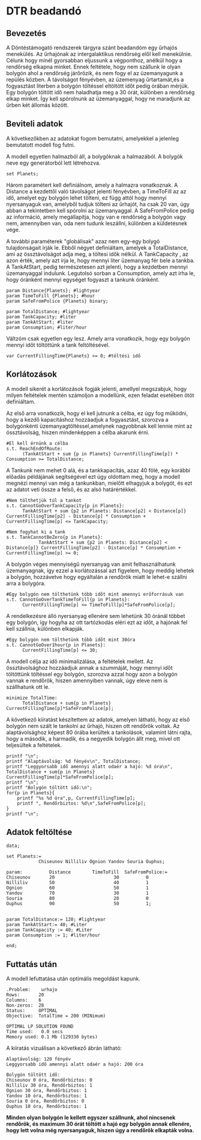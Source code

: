 ﻿
  
# DTR beadandó

## Bevezetés

A Döntéstámogató rendszerek tárgyra szánt beadandóm egy űrhajós menekülés. Az űrhajónak az intergalaktikus rendőrség elől kell menekülnie. Célunk hogy minél gyorsabban eljussunk a végponthoz, anélkül hogy a rendőrség elkapna minket. Ennek feltétele, hogy nem szállunk le olyan bolygón ahol a rendőrség járőrözik, és nem fogy el az üzemanyagunk a repülés közben. A távolságot fényévben, az üzemenyag űrtartamát,és a fogyasztást literben a bolygón töltéssel eltöltött időt pedig órában mérjük.  Egy bolygón töltött idő nem haladhatja meg a 30 órát, különben a rendőrség elkap minket. Így kell spórolnunk az üzemanyaggal, hogy ne maradjunk az űrben két állomás között.

## Beviteli adatok

A következőkben az adatokat fogom bemutatni, amelyekkel a jelenleg bemutatott modell fog futni.

A modell egyetlen halmazból áll, a bolygóknak a halmazából. A bolygók neve egy generátorból lett létrehozva.

```ampl
set Planets;
```

Három paramétert kell definiálnom, amely a halmazra vonatkoznak. A Distance a kezdettől való távolságot jelenti fényévben, a TimeToFill az az idő, amelyet egy bolygón lehet tölteni, ez függ attól hogy mennyi nyersanyaguk van, amelyből tudjuk tölteni az űrhajót, ha csak 20 van, úgy abban a tekintetben kell spórolni az üzemanyaggal. A SafeFromPolice pedig az információ, amely megállapítja, hogy van e rendőrség a bolygón vagy nem, amennyiben van, oda nem tudunk leszállni, különben a küldetésnek vége.

A további paraméterek "globálisak" azaz nem egy-egy bolygó tulajdonságait írják le.
Ebből négyet definiáltam, amelyek a TotalDistance, ami az össztávolságot adja meg, a töltesi idők nélkül. A TankCapacity , az azon érték, amely azt írja le, hogy mennyi liter üzemanyag fér bele a tankba. A TankAtStart, pedig természetesen azt jelenti, hogy a kezdetben mennyi üzemanyaggal indulunk. Legutolsó sorban a Consumption, amely azt írha le, hogy óránként mennyi egységet fogyaszt a tankunk óránként.

```ampl
param Distance{Planets}; #lightyear
param TimeToFill {Planets}; #hour
param SafeFromPolice {Planets} binary;

param TotalDistance; #lightyear 
param TankCapacity; #liter
param TankAtStart; #liter
param Consumption; #liter/hour
```
Váltzóm csak egyetlen egy lesz. Amely arra vonatkozik, hogy egy bolygón mennyi időt töltöttünk a tank feltöltésével.

```ampl
var CurrentFillingTime{Planets} >= 0; #töltési idő
```

## Korlátozások
A modell sikerét a korlátozások fogják jelenti, amellyel megszabjuk, hogy milyen feltételek mentén számoljon a modellünk, ezen feladat esetében ötöt definiáltam.

Az első arra vonatkozik, hogy el kell jutnunk a célba, ez úgy fog működni, hogy a kezdő kapacitáshoz hozzáadjuk a fogyasztást, szorozva a bolygónkénti üzemanyagtöltéssel,amelynek nagyobbnak kell lennie mint az össztávolság, hiszen mindenképpen a  célba akarunk érni.

```ampl
#El kell érnünk a célba
s.t. ReachEndOfRoute:
      (TankAtStart + sum {p in Planets} CurrentFillingTime[p]) * Consumption >= TotalDistance;
```
A Tankunk nem mehet 0 alá, és a tankkapacítás, azaz 40 fölé, egy korábbi előadás példájának segítségével ezt úgy oldottam meg, hogy a modell megnézi mennyi van még a tankunkban, mielőtt elhagyjuk a bolygót, és ezt az adatot veti össze a felső, és az alsó határértékkel.
```ampl
#Nem tölthetjük túl a tankot
s.t. CannotGoOverTankCapacity{p in Planets}:
      TankAtStart + sum {p2 in Planets: Distance[p2] < Distance[p]} CurrentFillingTime[p2] - Distance[p] * Consumption + CurrentFillingTime[p] <= TankCapacity;
```
```ampl
#Nem fogyhat ki a tank
s.t. TankCannotBeZero{p in Planets}:
            TankAtStart + sum {p2 in Planets: Distance[p2] < Distance[p]} CurrentFillingTime[p2] - Distance[p] * Consumption + CurrentFillingTime[p] >= 0;
```
A bolygón véges mennyiségű nyersanyag van amit felhasználhatunk üzemanyagnak, így ezzel a korlátozással azt figyelem, hogy meddig lehetek a bolygón, hozzávetve hogy egyáltalán a rendőrök miatt le lehet-e szállni arra a bolygóra.
```ampl
#Egy bolygón nem tölthetünk több időt mint amennyi erőforrásuk van
s.t. CannotGoOverTankTimeToFill{p in Planets}:
      CurrentFillingTime[p] <= TimeToFill[p]*SafeFromPolice[p];
   ```
A rendelkezésre álló nyersanyag ellenére sem lehetünk 30 óránál többet egy bolygón, így hogyha az ott tartózkodás eléri ezt az időt, a hajónak fel kell szállnia, különben elkapják.
```ampl
#Egy bolygón nem tölthetünk több időt mint 30óra
s.t. CannotGoOver1hour{p in Planets}:
      CurrentFillingTime[p] <= 30;
   ```
A modell célja az idő minimalizálása, a feltételek mellett. Az össztávolsághoz hozzáadjuk annak a szummáját, hogy mennyi időt töltöttünk töltéssel egy bolygón, szorozva azzal hogy azon a bolygón vannak e rendőrök, hiszen amennyiben vannak, úgy eleve nem is szállhatunk ott le.

```ampl
minimize TotalTime:
      TotalDistance + sum{p in Planets} CurrentFillingTime[p]*SafeFromPolice[p];
```

A következő kiíratást készítettem az adatok, amelyen látható, hogy az első bolygón nem szált le tankolni az űrhajó, hiszen ott rendőrök voltak. Az alaptávolsághoz képest 80 órába kerültek a tankolások, valamint látni rajta, hogy a második, a harmadik, és a negyedik bolygón állt meg, mivel ott teljesültek a feltételek.

```ampl
printf "\n";
printf "Alaptávolság: %d fényév\n", TotalDistance;
printf "Leggyorsabb idő amennyi alatt odaér a hajó: %d óra\n", TotalDistance + sum{p in Planets} CurrentFillingTime[p]*SafeFromPolice[p];
printf "\n";
printf "Bolygón töltött idő:\n";
for{p in Planets}{
	printf "%s %d óra",p, CurrentFillingTime[p];
    printf ", Rendőrbiztos: %d\n",SafeFromPolice[p];
}
printf "\n";
```

## Adatok feltöltése
```ampl
data;

set Planets:= 
			Chiseunov Nilliliv Ognion Yandov Souria Ouphus;

param: 			Distance 		TimeToFill  SafeFromPolice:=
Chiseunov		20						30          0
Nilliliv		50						40          1
Ognion		    60						50          1
Yandov		    70						30          1
Souria		    80						20          0
Ouphus		    90						50          1;


param TotalDistance:= 120; #lightyear
param TankAtStart:= 40; #Liter
param TankCapacity := 40; #Liter
param Consumption := 1; #liter/hour

end;
```

## Futtatás után

A modell lefuttatása után optimális megoldást kapunk. 

```ampl
.Problem:    urhajo
Rows:       20
Columns:    6
Non-zeros:  28
Status:     OPTIMAL
Objective:  TotalTime = 200 (MINimum)

OPTIMAL LP SOLUTION FOUND
Time used:   0.0 secs
Memory used: 0.1 Mb (129330 bytes)
```
A kiiratás vizuálisan a következő ábrán látható:

```ampl
Alaptávolság: 120 fényév
Leggyorsabb idő amennyi alatt odaér a hajó: 200 óra

Bolygón töltött idő:
Chiseunov 0 óra, Rendőrbiztos: 0
Nilliliv 30 óra, Rendőrbiztos: 1
Ognion 30 óra, Rendőrbiztos: 1
Yandov 10 óra, Rendőrbiztos: 1
Souria 0 óra, Rendőrbiztos: 0
Ouphus 10 óra, Rendőrbiztos: 1
```
**Minden olyan bolygón le kellett egyszer szállnunk, ahol nincsenek rendőrök, és maximum 30 órát töltött a hajó egy bolygón annak ellenére, hogy lett volna még nyersanyaguk, hiszen úgy a rendőrök elkapták volna.**
